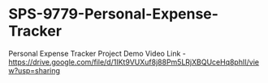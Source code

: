 # SPS-9779-Personal-Expense-Tracker
Personal Expense Tracker
Project Demo Video Link - https://drive.google.com/file/d/1IKt9VUXuf8j88Pm5LRjXBQUceHq8phII/view?usp=sharing
